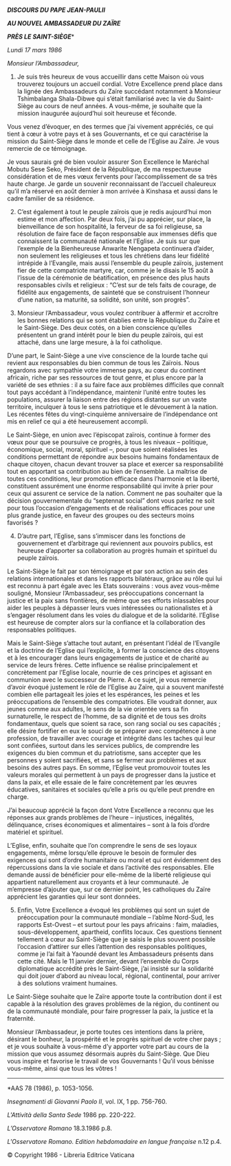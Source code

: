 ***DISCOURS DU PAPE JEAN-PAUL******II***

***AU NOUVEL AMBASSADEUR DU ZAÏRE***

***PRÈS LE SAINT-SIÈGE****

*Lundi 17 mars 1986*

*Monsieur l’Ambassadeur,*

1. Je suis très heureux de vous accueillir dans cette Maison où vous trouverez toujours un accueil cordial. Votre Excellence prend place dans la lignée des Ambassadeurs du Zaïre succédant notamment à Monsieur Tshimbalanga Shala-Dibwe qui s’était familiarisé avec la vie du Saint-Siège au cours de neuf années. A vous-même, je souhaite que la mission inaugurée aujourd’hui soit heureuse et féconde.

Vous venez d’évoquer, en des termes que j’ai vivement appréciés, ce qui tient à cœur à votre pays et à ses Gouvernants, et ce qui caractérise la mission du Saint-Siège dans le monde et celle de l’Eglise au Zaïre. Je vous remercie de ce témoignage.

Je vous saurais gré de bien vouloir assurer Son Excellence le Maréchal Mobutu Sese Seko, Président de la République, de ma respectueuse considération et de mes vœux fervents pour l’accomplissement de sa très haute charge. Je garde un souvenir reconnaissant de l’accueil chaleureux qu’il m’a réservé en août dernier à mon arrivée à Kinshasa et aussi dans le cadre familier de sa résidence.

2. C’est également à tout le peuple zaïrois que je redis aujourd’hui mon estime et mon affection. Par deux fois, j’ai pu apprécier, sur place, la bienveillance de son hospitalité, la ferveur de sa foi religieuse, sa résolution de faire face de façon responsable aux immenses défis que connaissent la communauté nationale et l’Eglise. Je suis sur que l’exemple de la Bienheureuse Anwarite Nengapeta continuera d’aider, non seulement les religieuses et tous les chrétiens dans leur fidélité intrépide à l’Evangile, mais aussi l’ensemble du peuple zaïrois, justement fier de cette compatriote martyre, car, comme je le disais le 15 août à l’issue de la cérémonie de béatification, en présence des plus hauts responsables civils et religieux : “C’est sur de tels faits de courage, de fidélité aux engagements, de sainteté que se construisent l’honneur d’une nation, sa maturité, sa solidité, son unité, son progrès”.

3. Monsieur l’Ambassadeur, vous voulez contribuer à affermir et accroître les bonnes relations qui se sont établies entre la République du Zaïre et le Saint-Siège. Des deux cotés, on a bien conscience qu’elles présentent un grand intérêt pour le bien du peuple zaïrois, qui est attaché, dans une large mesure, à la foi catholique.

D’une part, le Saint-Siège a une vive conscience de la lourde tache qui revient aux responsables du bien commun de tous les Zaïrois. Nous regardons avec sympathie votre immense pays, au cœur du continent africain, riche par ses ressources de tout genre, et plus encore par la variété de ses ethnies : il a su faire face aux problèmes difficiles que connaît tout pays accédant à l’indépendance, maintenir l’unité entre toutes les populations, assurer la liaison entre des régions distantes sur un vaste territoire, inculquer à tous le sens patriotique et le dévouement à la nation. Les récentes fêtes du vingt-cinquième anniversaire de l’indépendance ont mis en relief ce qui a été heureusement accompli.

Le Saint-Siège, en union avec l’épiscopat zaïrois, continue à former des vœux pour que se poursuive ce progrès, à tous les niveaux – politique, économique, social, moral, spirituel –, pour que soient réalisées les conditions permettant de répondre aux besoins humains fondamentaux de chaque citoyen, chacun devant trouver sa place et exercer sa responsabilité tout en apportant sa contribution au bien de l’ensemble. La maîtrise de toutes ces conditions, leur promotion efficace dans l’harmonie et la liberté, constituent assurément une énorme responsabilité qui invite à prier pour ceux qui assurent ce service de la nation. Comment ne pas souhaiter que la décision gouvernementale du “septennat social” dont vous parlez ne soit pour tous l’occasion d’engagements et de réalisations efficaces pour une plus grande justice, en faveur des groupes ou des secteurs moins favorisés ?

4. D’autre part, l’Eglise, sans s’immiscer dans les fonctions de gouvernement et d’arbitrage qui reviennent aux pouvoirs publics, est heureuse d’apporter sa collaboration au progrès humain et spirituel du peuple zaïrois.

Le Saint-Siège le fait par son témoignage et par son action au sein des relations internationales et dans les rapports bilatéraux, grâce au rôle qui lui est reconnu à part égale avec les Etats souverains : vous avez vous-même souligné, Monsieur l’Ambassadeur, ses préoccupations concernant la justice et la paix sans frontières, de même que ses efforts inlassables pour aider les peuples à dépasser leurs vues intéressées ou nationalistes et à s’engager résolument dans les voies du dialogue et de la solidarité. l’Eglise est heureuse de compter alors sur la confiance et la collaboration des responsables politiques.

Mais le Saint-Siège s’attache tout autant, en présentant l’idéal de l’Evangile et la doctrine de l’Eglise qui l’explicite, à former la conscience des citoyens et à les encourager dans leurs engagements de justice et de charité au service de leurs frères. Cette influence se réalise principalement et concrètement par l’Eglise locale, nourrie de ces principes et agissant en communion avec le successeur de Pierre. A ce sujet, je vous remercie d’avoir évoqué justement le rôle de l’Eglise au Zaïre, qui a souvent manifesté combien elle partageait les joies et les espérances, les peines et les préoccupations de l’ensemble des compatriotes. Elle voudrait donner, aux jeunes comme aux adultes, le sens de la vie orientée vers sa fin surnaturelle, le respect de l’homme, de sa dignité et de tous ses droits fondamentaux, quels que soient sa race, son rang social ou ses capacités ; elle désire fortifier en eux le souci de se préparer avec compétence à une profession, de travailler avec courage et intégrité dans les taches qui leur sont confiées, surtout dans les services publics, de comprendre les exigences du bien commun et du patriotisme, sans accepter que les personnes y soient sacrifiées, et sans se fermer aux problèmes et aux besoins des autres pays. En somme, l’Eglise veut promouvoir toutes les valeurs morales qui permettent à un pays de progresser dans la justice et dans la paix, et elle essaie de le faire concrètement par les œuvres éducatives, sanitaires et sociales qu’elle a pris ou qu’elle peut prendre en charge.

J’ai beaucoup apprécié la façon dont Votre Excellence a reconnu que les réponses aux grands problèmes de l’heure – injustices, inégalités, délinquance, crises économiques et alimentaires – sont à la fois d’ordre matériel et spirituel.

L’Eglise, enfin, souhaite que l’on comprendre le sens de ses loyaux engagements, même lorsqu’elle éprouve le besoin de formuler des exigences qui sont d’ordre humanitaire ou moral et qui ont évidemment des répercussions dans la vie sociale et dans l’activité des responsables. Elle demande aussi de bénéficier pour elle-même de la liberté religieuse qui appartient naturellement aux croyants et à leur communauté. Je m’empresse d’ajouter que, sur ce dernier point, les catholiques du Zaïre apprécient les garanties qui leur sont données.

5. Enfin, Votre Excellence a évoqué les problèmes qui sont un sujet de préoccupation pour la communauté mondiale – l’abîme Nord-Sud, les rapports Est-Ovest – et surtout pour les pays africains : faim, maladies, sous-développement, apartheid, conflits locaux. Ces questions tiennent tellement à cœur au Saint-Siège que je saisis le plus souvent possible l’occasion d’attirer sur elles l’attention des responsables politiques, comme je l’ai fait à Yaoundé devant les Ambassadeurs présents dans cette cité. Mais le 11 janvier dernier, devant l’ensemble du Corps diplomatique accrédité près le Saint-Siège, j’ai insisté sur la solidarité qui doit jouer d’abord au niveau local, régional, continental, pour arriver à des solutions vraiment humaines.

Le Saint-Siège souhaite que le Zaïre apporte toute la contribution dont il est capable à la résolution des graves problèmes de la région, du continent ou de la communauté mondiale, pour faire progresser la paix, la justice et la fraternité.

Monsieur l’Ambassadeur, je porte toutes ces intentions dans la prière, désirant le bonheur, la prospérité et le progrès spirituel de votre cher pays ; et je vous souhaite à vous-même d’y apporter votre part au cours de la mission que vous assumez désormais auprès du Saint-Siège. Que Dieu vous inspire et favorise le travail de vos Gouvernants ! Qu’il vous bénisse vous-même, ainsi que tous les vôtres !

* * *

*AAS 78 (1986), p. 1053-1056.

*Insegnamenti di Giovanni Paolo II*, vol. IX, 1 pp. 756-760.

*L'Attività della Santa Sede* 1986 pp. 220-222.

*L’Osservatore Romano* 18.3.1986 p.8.

*L'Osservatore Romano. Edition hebdomadaire en langue française* n.12 p.4.

© Copyright 1986 - Libreria Editrice Vaticana